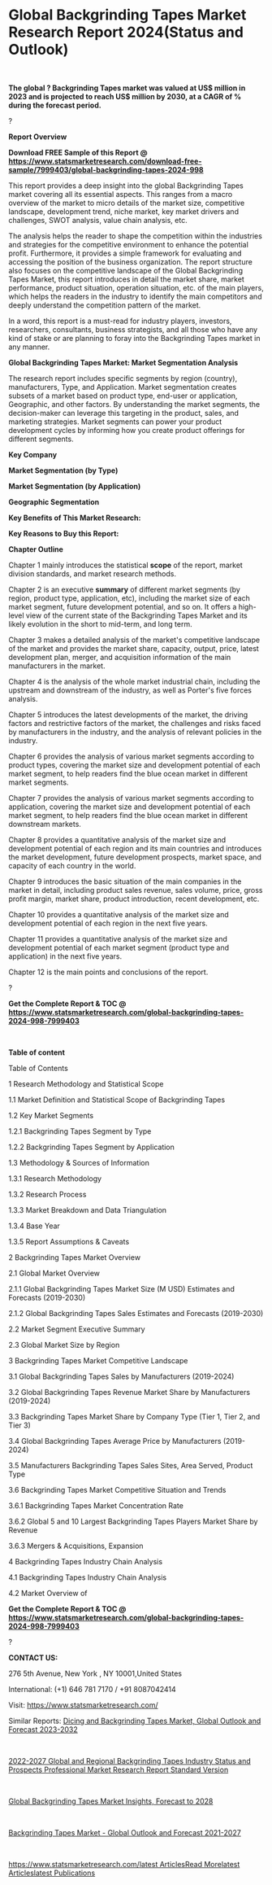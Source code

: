 <h1>Global Backgrinding Tapes Market Research Report 2024(Status and Outlook)</h1><br/><p><strong>The global ? Backgrinding Tapes market was valued at US$ million in 2023 and is projected to reach US$ million by 2030, at a <strong>CAGR</strong> of % during the forecast period.</strong></p>
 
 
 
 <p>? </p>
 
 
 
 <p><strong>Report Overview</strong></p>
 
 
 
 <p><strong>Download FREE Sample of this Report @ <a href="https://www.statsmarketresearch.com/download-free-sample/7999403/global-backgrinding-tapes-2024-998">https://www.statsmarketresearch.com/download-free-sample/7999403/global-backgrinding-tapes-2024-998</a></strong></p>
 
 
 
 <p>This report provides a deep insight into the global Backgrinding Tapes market covering all its essential aspects. This ranges from a macro overview of the market to micro details of the market size, competitive landscape, development trend, niche market, key market drivers and challenges, SWOT analysis, value chain analysis, etc.</p>
 
 
 
 <p>The analysis helps the reader to shape the competition within the industries and strategies for the competitive environment to enhance the potential profit. Furthermore, it provides a simple framework for evaluating and accessing the position of the business organization. The report structure also focuses on the competitive landscape of the Global Backgrinding Tapes Market, this report introduces in detail the market share, market performance, product situation, operation situation, etc. of the main players, which helps the readers in the industry to identify the main competitors and deeply understand the competition pattern of the market.</p>
 
 
 
 <p>In a word, this report is a must-read for industry players, investors, researchers, consultants, business strategists, and all those who have any kind of stake or are planning to foray into the Backgrinding Tapes market in any manner.</p>
 
 
 
 <p><strong>Global Backgrinding Tapes Market: Market Segmentation Analysis</strong></p>
 
 
 
 <p>The research report includes specific segments by region (country), manufacturers, Type, and Application. Market segmentation creates subsets of a market based on product type, end-user or application, Geographic, and other factors. By understanding the market segments, the decision-maker can leverage this targeting in the product, sales, and marketing strategies. Market segments can power your product development cycles by informing how you create product offerings for different segments.</p>
 
 
 
 <p><strong>Key Company</strong></p>
 
 
 
 <p><strong>Market Segmentation (by Type)</strong></p>
 
 
 
 <p><strong>Market Segmentation (<strong>by Application</strong>)</strong></p>
 
 
 
 <p><strong>Geographic Segmentation</strong></p>
 
 
 
 <p><strong>Key Benefits of This Market Research:</strong></p>
 
 
 
 <p><strong>Key <strong>Reasons to Buy</strong> this Report:</strong></p>
 
 
 
 <p><strong>Chapter Outline</strong></p>
 
 
 
 <p>Chapter 1 mainly introduces the statistical <strong>scope</strong> of the report, market division standards, and market research methods.</p>
 
 
 
 <p>Chapter 2 is an executive <strong>summary</strong> of different market segments (by region, product type, application, etc), including the market size of each market segment, future development potential, and so on. It offers a high-level view of the current state of the Backgrinding Tapes Market and its likely evolution in the short to mid-term, and long term.</p>
 
 
 
 <p>Chapter 3 makes a detailed analysis of the market&#39;s competitive landscape of the market and provides the market share, capacity, output, price, latest development plan, merger, and acquisition information of the main manufacturers in the market.</p>
 
 
 
 <p>Chapter 4 is the analysis of the whole market industrial chain, including the upstream and downstream of the industry, as well as Porter&#39;s five forces analysis.</p>
 
 
 
 <p>Chapter 5 introduces the latest developments of the market, the driving factors and restrictive factors of the market, the challenges and risks faced by manufacturers in the industry, and the analysis of relevant policies in the industry.</p>
 
 
 
 <p>Chapter 6 provides the analysis of various market segments according to product types, covering the market size and development potential of each market segment, to help readers find the blue ocean market in different market segments.</p>
 
 
 
 <p>Chapter 7 provides the analysis of various market segments according to application, covering the market size and development potential of each market segment, to help readers find the blue ocean market in different downstream markets.</p>
 
 
 
 <p>Chapter 8 provides a quantitative analysis of the market size and development potential of each region and its main countries and introduces the market development, future development prospects, market space, and capacity of each country in the world.</p>
 
 
 
 <p>Chapter 9 introduces the basic situation of the main companies in the market in detail, including product sales revenue, sales volume, price, gross profit margin, market share, product introduction, recent development, etc.</p>
 
 
 
 <p>Chapter 10 provides a quantitative analysis of the market size and development potential of each region in the next five years.</p>
 
 
 
 <p>Chapter 11 provides a quantitative analysis of the market size and development potential of each market segment (product type and application) in the next five years.</p>
 
 
 
 <p>Chapter 12 is the main points and conclusions of the report.</p>
 
 
 
 <p>? </p>
 
 
 
 <div><b>Get the Complete Report & TOC @ <a href="https://www.statsmarketresearch.com/global-backgrinding-tapes-2024-998-7999403">https://www.statsmarketresearch.com/global-backgrinding-tapes-2024-998-7999403</a></b></div>
 
 
 
 <p><br />
 
 <b>Table of content</b></p>
 
 
 
 <p>Table of Contents<br />
 
 1 Research Methodology and Statistical Scope<br />
 
 1.1 Market Definition and Statistical Scope of Backgrinding Tapes<br />
 
 1.2 Key Market Segments<br />
 
 1.2.1 Backgrinding Tapes Segment by Type<br />
 
 1.2.2 Backgrinding Tapes Segment by Application<br />
 
 1.3 Methodology & Sources of Information<br />
 
 1.3.1 Research Methodology<br />
 
 1.3.2 Research Process<br />
 
 1.3.3 Market Breakdown and Data Triangulation<br />
 
 1.3.4 Base Year<br />
 
 1.3.5 Report Assumptions & Caveats<br />
 
 2 Backgrinding Tapes Market Overview<br />
 
 2.1 Global Market Overview<br />
 
 2.1.1 Global Backgrinding Tapes Market Size (M USD) Estimates and Forecasts (2019-2030)<br />
 
 2.1.2 Global Backgrinding Tapes Sales Estimates and Forecasts (2019-2030)<br />
 
 2.2 Market Segment Executive Summary<br />
 
 2.3 Global Market Size by Region<br />
 
 3 Backgrinding Tapes Market Competitive Landscape<br />
 
 3.1 Global Backgrinding Tapes Sales by Manufacturers (2019-2024)<br />
 
 3.2 Global Backgrinding Tapes Revenue Market Share by Manufacturers (2019-2024)<br />
 
 3.3 Backgrinding Tapes Market Share by Company Type (Tier 1, Tier 2, and Tier 3)<br />
 
 3.4 Global Backgrinding Tapes Average Price by Manufacturers (2019-2024)<br />
 
 3.5 Manufacturers Backgrinding Tapes Sales Sites, Area Served, Product Type<br />
 
 3.6 Backgrinding Tapes Market Competitive Situation and Trends<br />
 
 3.6.1 Backgrinding Tapes Market Concentration Rate<br />
 
 3.6.2 Global 5 and 10 Largest Backgrinding Tapes Players Market Share by Revenue<br />
 
 3.6.3 Mergers & Acquisitions, Expansion<br />
 
 4 Backgrinding Tapes Industry Chain Analysis<br />
 
 4.1 Backgrinding Tapes Industry Chain Analysis<br />
 
 4.2 Market Overview of</p>
 
 
 
 <div><b>Get the Complete Report & TOC @ <a href="https://www.statsmarketresearch.com/global-backgrinding-tapes-2024-998-7999403">https://www.statsmarketresearch.com/global-backgrinding-tapes-2024-998-7999403</a></b></div>
 
 
 
 <p>? </p>
 
 
 
 <p><b>CONTACT US:</b><br />
 
 276 5th Avenue, New York , NY 10001,United States<br />
 
 International: (+1) 646 781 7170 / +91 8087042414<br />
 
 Visit: <a href="https://www.statsmarketresearch.com/">https://www.statsmarketresearch.com/</a><br />
 
 Similar Reports: <a href="https://www.statsmarketresearch.com/global-backgrinding-tapes-2024-998-7999403">Dicing and Backgrinding Tapes Market, Global Outlook and Forecast 2023-2032</a><br />
 
 <br />
 
 <a href="https://www.statsmarketresearch.com/global-backgrinding-tapes-2024-998-7999403">2022-2027 Global and Regional Backgrinding Tapes Industry Status and Prospects Professional Market Research Report Standard Version</a><br />
 
 <br />
 
 <a href="https://www.statsmarketresearch.com/global-backgrinding-tapes-2024-998-7999403">Global Backgrinding Tapes Market Insights, Forecast to 2028</a><br />
 
 <br />
 
 <a href="https://www.statsmarketresearch.com/global-backgrinding-tapes-2024-998-7999403">Backgrinding Tapes Market - Global Outlook and Forecast 2021-2027</a><br />
 
 <br />
 
 <a href="https://gyeongbokgung.com">https://www.statsmarketresearch.com/</a><a href="https://hallyeomaritime.com">latest Articles</a><a href="https://jingwansa.com">Read More</a><a href="https://nguoiviet.jp/">latest Articles</a><a href="https://www.intelmarketresearch.com/">latest Publications</a></p>